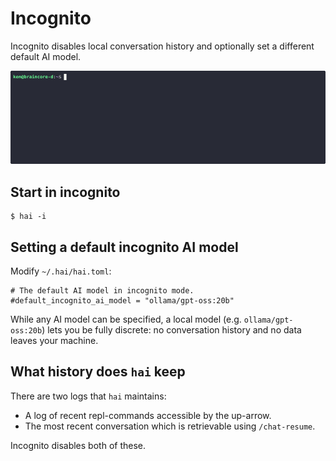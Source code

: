 # Incognito

Incognito disables local conversation history and optionally set a different
default AI model.

![](../image/hai-incognito.gif)

## Start in incognito

```console
$ hai -i
```

## Setting a default incognito AI model

Modify `~/.hai/hai.toml`:

```
# The default AI model in incognito mode.
#default_incognito_ai_model = "ollama/gpt-oss:20b"
```

While any AI model can be specified, a local model (e.g. `ollama/gpt-oss:20b`)
lets you be fully discrete: no conversation history and no data leaves your
machine.

## What history does `hai` keep

There are two logs that `hai` maintains:

- A log of recent repl-commands accessible by the up-arrow.
- The most recent conversation which is retrievable using `/chat-resume`.

Incognito disables both of these.
